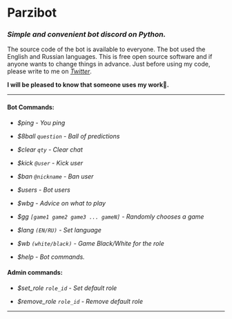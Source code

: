 # Parzibot

### _Simple and convenient bot discord on Python._

The source code of the bot is available to everyone. The bot used the English and Russian languages. This is free open
source software and if anyone wants to change things in advance. Just before using my code, please write to me
on _[Twitter](https://twitter.com/merive_)_.

**I will be pleased to know that someone uses my work🙂.**

___

#### Bot Commands:

* _$ping - You ping_

* _$8ball `question` - Ball of predictions_

* _$clear `qty` - Clear chat_

* _$kick `@user` - Kick user_

* _$ban `@nickname` - Ban user_

* _$users - Bot users_

* _$wbg - Advice on what to play_

* _$gg `[game1 game2 game3 ... gameN]` - Randomly chooses a game_

* _$lang `(EN/RU)` - Set language_

* _$wb `(white/black)` - Game Black/White for the role_

* _$help - Bot commands._

#### Admin commands:

* _$set_role `role_id` - Set default role_

* _$remove_role `role_id` - Remove default role_

___
